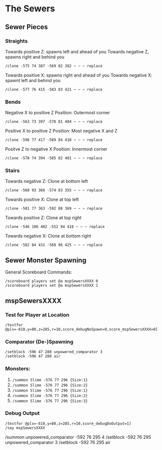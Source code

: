 # The Sewers

## Sewer Pieces

### Straights

Towards positive Z: spawns left and ahead of you
Towards negative Z, spawns right and behind you

    /clone -575 74 387 -569 82 382 ~ ~ ~ replace

Towards positive X: spawns right and ahead of you
Towards negative X: spawnt left and behind you

    /clone -577 76 415 -583 83 421 ~ ~ ~ replace

### Bends

Negative X to positive Z
Position: Outermost corner

    /clone -563 73 397 -570 81 404 ~ ~ ~ replace

Positive X to positive Z
Position: Most negative X and Z

    /clone -596 77 417 -589 84 410 ~ ~ ~ replace

Positve Z to negative X
Position: Innermost corner

    /clone -578 74 394 -585 82 401 ~ ~ ~ replace

### Stairs

Towards negative Z: Clone at bottom left

    /clone -568 93 366 -574 83 355 ~ ~ ~ replace

Towards positive X: Clone at top left

    /clone -581 77 363 -592 88 369 ~ ~ ~ replace

Towards positive Z: Clone at top right

    /clone -546 106 402 -552 94 418 ~ ~ ~ replace

Towards negative X: Clone at bottom right

    /clone -582 84 431 -568 96 425 ~ ~ ~ replace

## Sewer Monster Spawning

General Scoreboard Commands:

    /scoreboard players set @a mspSewersXXXX 0
    /scoreboard players set @a mspSewersXXXX 1

## mspSewersXXXX

### Test for Player at Location

    /testfor @p[x=-610,y=80,z=285,r=10,score_debugNoSpawn=0,score_mspSewersXXXX=0]

### Comparator (De-)Spawning

    /setblock -596 47 280 unpowered_comparator 3
    /setblock -596 47 280 air
    
### Monsters:

1. `/summon Slime -576 77 296 {Size:1}`
2. `/summon Slime -576 77 296 {Size:2}`
3. `/summon Slime -576 77 296 {Size:1}`
4. `/summon Slime -576 77 296 {Size:2}`
5. `/summon Slime -576 77 296 {Size:3}`

### Debug Output

    /testfor @p[x=-610,y=80,z=285,r=10,score_debugDoOutput=1]
    /say mspSewersXXXX
    
    
    
    
/summon unpowered_comparator -592 76 295 4
/setblock -592 76 295 unpowered_comparator 3
/setblock -592 76 295 air


